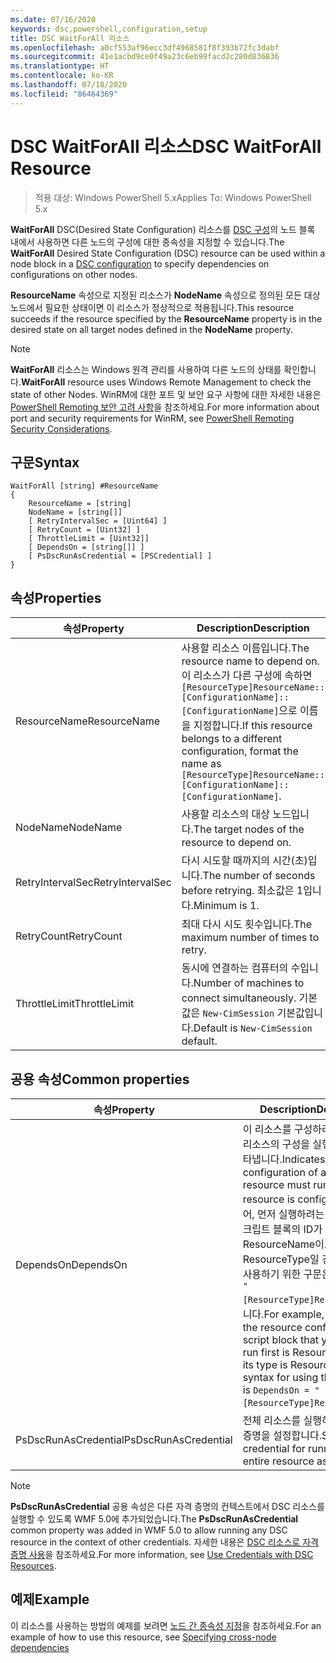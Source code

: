 ```yaml
---
ms.date: 07/16/2020
keywords: dsc,powershell,configuration,setup
title: DSC WaitForAll 리소스
ms.openlocfilehash: a0cf553af96ecc3df4968581f8f393b72fc3dabf
ms.sourcegitcommit: 41e1acbd9ce0f49a23c6eb99facd2c280d836836
ms.translationtype: HT
ms.contentlocale: ko-KR
ms.lasthandoff: 07/18/2020
ms.locfileid: "86464369"
---
```

# <a name="dsc-waitforall-resource"></a><span data-ttu-id="591b4-103">DSC WaitForAll 리소스</span><span class="sxs-lookup"><span data-stu-id="591b4-103">DSC WaitForAll Resource</span></span>

> <span data-ttu-id="591b4-104">적용 대상: Windows PowerShell 5.x</span><span class="sxs-lookup"><span data-stu-id="591b4-104">Applies To: Windows PowerShell 5.x</span></span>

<span data-ttu-id="591b4-105">**WaitForAll** DSC(Desired State Configuration) 리소스를 [DSC 구성](../../../configurations/configurations.md)의 노드 블록 내에서 사용하면 다른 노드의 구성에 대한 종속성을 지정할 수 있습니다.</span><span class="sxs-lookup"><span data-stu-id="591b4-105">The **WaitForAll** Desired State Configuration (DSC) resource can be used within a node block in a [DSC configuration](../../../configurations/configurations.md) to specify dependencies on configurations on other nodes.</span></span>

<span data-ttu-id="591b4-106">**ResourceName** 속성으로 지정된 리소스가 **NodeName** 속성으로 정의된 모든 대상 노드에서 필요한 상태이면 이 리소스가 정상적으로 적용됩니다.</span><span class="sxs-lookup"><span data-stu-id="591b4-106">This resource succeeds if the resource specified by the **ResourceName** property is in the desired state on all target nodes defined in the **NodeName** property.</span></span>

> [!NOTE]
> <span data-ttu-id="591b4-107">**WaitForAll** 리소스는 Windows 원격 관리를 사용하여 다른 노드의 상태를 확인합니다.</span><span class="sxs-lookup"><span data-stu-id="591b4-107">**WaitForAll** resource uses Windows Remote Management to check the state of other Nodes.</span></span> <span data-ttu-id="591b4-108">WinRM에 대한 포트 및 보안 요구 사항에 대한 자세한 내용은 [PowerShell Remoting 보안 고려 사항](/powershell/scripting/learn/remoting/winrmsecurity?view=powershell-6)을 참조하세요.</span><span class="sxs-lookup"><span data-stu-id="591b4-108">For more information about port and security requirements for WinRM, see [PowerShell Remoting Security Considerations](/powershell/scripting/learn/remoting/winrmsecurity?view=powershell-6).</span></span>

## <a name="syntax"></a><span data-ttu-id="591b4-109">구문</span><span class="sxs-lookup"><span data-stu-id="591b4-109">Syntax</span></span>

```Syntax
WaitForAll [string] #ResourceName
{
    ResourceName = [string]
    NodeName = [string[]]
    [ RetryIntervalSec = [Uint64] ]
    [ RetryCount = [Uint32] ]
    [ ThrottleLimit = [Uint32]]
    [ DependsOn = [string[]] ]
    [ PsDscRunAsCredential = [PSCredential] ]
}
```

## <a name="properties"></a><span data-ttu-id="591b4-110">속성</span><span class="sxs-lookup"><span data-stu-id="591b4-110">Properties</span></span>

|<span data-ttu-id="591b4-111">속성</span><span class="sxs-lookup"><span data-stu-id="591b4-111">Property</span></span> |<span data-ttu-id="591b4-112">Description</span><span class="sxs-lookup"><span data-stu-id="591b4-112">Description</span></span> |
|---|---|
|<span data-ttu-id="591b4-113">ResourceName</span><span class="sxs-lookup"><span data-stu-id="591b4-113">ResourceName</span></span> |<span data-ttu-id="591b4-114">사용할 리소스 이름입니다.</span><span class="sxs-lookup"><span data-stu-id="591b4-114">The resource name to depend on.</span></span> <span data-ttu-id="591b4-115">이 리소스가 다른 구성에 속하면 `[ResourceType]ResourceName::[ConfigurationName]::[ConfigurationName]`으로 이름을 지정합니다.</span><span class="sxs-lookup"><span data-stu-id="591b4-115">If this resource belongs to a different configuration, format the name as `[ResourceType]ResourceName::[ConfigurationName]::[ConfigurationName]`.</span></span> |
|<span data-ttu-id="591b4-116">NodeName</span><span class="sxs-lookup"><span data-stu-id="591b4-116">NodeName</span></span> |<span data-ttu-id="591b4-117">사용할 리소스의 대상 노드입니다.</span><span class="sxs-lookup"><span data-stu-id="591b4-117">The target nodes of the resource to depend on.</span></span> |
|<span data-ttu-id="591b4-118">RetryIntervalSec</span><span class="sxs-lookup"><span data-stu-id="591b4-118">RetryIntervalSec</span></span> |<span data-ttu-id="591b4-119">다시 시도할 때까지의 시간(초)입니다.</span><span class="sxs-lookup"><span data-stu-id="591b4-119">The number of seconds before retrying.</span></span> <span data-ttu-id="591b4-120">최소값은 1입니다.</span><span class="sxs-lookup"><span data-stu-id="591b4-120">Minimum is 1.</span></span> |
|<span data-ttu-id="591b4-121">RetryCount</span><span class="sxs-lookup"><span data-stu-id="591b4-121">RetryCount</span></span> |<span data-ttu-id="591b4-122">최대 다시 시도 횟수입니다.</span><span class="sxs-lookup"><span data-stu-id="591b4-122">The maximum number of times to retry.</span></span> |
|<span data-ttu-id="591b4-123">ThrottleLimit</span><span class="sxs-lookup"><span data-stu-id="591b4-123">ThrottleLimit</span></span> |<span data-ttu-id="591b4-124">동시에 연결하는 컴퓨터의 수입니다.</span><span class="sxs-lookup"><span data-stu-id="591b4-124">Number of machines to connect simultaneously.</span></span> <span data-ttu-id="591b4-125">기본값은 `New-CimSession` 기본값입니다.</span><span class="sxs-lookup"><span data-stu-id="591b4-125">Default is `New-CimSession` default.</span></span> |

## <a name="common-properties"></a><span data-ttu-id="591b4-126">공용 속성</span><span class="sxs-lookup"><span data-stu-id="591b4-126">Common properties</span></span>

|<span data-ttu-id="591b4-127">속성</span><span class="sxs-lookup"><span data-stu-id="591b4-127">Property</span></span> |<span data-ttu-id="591b4-128">Description</span><span class="sxs-lookup"><span data-stu-id="591b4-128">Description</span></span> |
|---|---|
|<span data-ttu-id="591b4-129">DependsOn</span><span class="sxs-lookup"><span data-stu-id="591b4-129">DependsOn</span></span> |<span data-ttu-id="591b4-130">이 리소스를 구성하려면 먼저 다른 리소스의 구성을 실행해야 함을 나타냅니다.</span><span class="sxs-lookup"><span data-stu-id="591b4-130">Indicates that the configuration of another resource must run before this resource is configured.</span></span> <span data-ttu-id="591b4-131">예를 들어, 먼저 실행하려는 리소스 구성 스크립트 블록의 ID가 ResourceName이고 해당 형식이 ResourceType일 경우, 이 속성을 사용하기 위한 구문은 `DependsOn = "[ResourceType]ResourceName"`입니다.</span><span class="sxs-lookup"><span data-stu-id="591b4-131">For example, if the ID of the resource configuration script block that you want to run first is ResourceName and its type is ResourceType, the syntax for using this property is `DependsOn = "[ResourceType]ResourceName"`.</span></span> |
|<span data-ttu-id="591b4-132">PsDscRunAsCredential</span><span class="sxs-lookup"><span data-stu-id="591b4-132">PsDscRunAsCredential</span></span> |<span data-ttu-id="591b4-133">전체 리소스를 실행하기 위한 자격 증명을 설정합니다.</span><span class="sxs-lookup"><span data-stu-id="591b4-133">Sets the credential for running the entire resource as.</span></span> |

> [!NOTE]
> <span data-ttu-id="591b4-134">**PsDscRunAsCredential** 공용 속성은 다른 자격 증명의 컨텍스트에서 DSC 리소스를 실행할 수 있도록 WMF 5.0에 추가되었습니다.</span><span class="sxs-lookup"><span data-stu-id="591b4-134">The **PsDscRunAsCredential** common property was added in WMF 5.0 to allow running any DSC resource in the context of other credentials.</span></span> <span data-ttu-id="591b4-135">자세한 내용은 [ DSC 리소스로 자격 증명 사용](../../../configurations/runasuser.md)을 참조하세요.</span><span class="sxs-lookup"><span data-stu-id="591b4-135">For more information, see [Use Credentials with DSC Resources](../../../configurations/runasuser.md).</span></span>

## <a name="example"></a><span data-ttu-id="591b4-136">예제</span><span class="sxs-lookup"><span data-stu-id="591b4-136">Example</span></span>

<span data-ttu-id="591b4-137">이 리소스를 사용하는 방법의 예제를 보려면 [노드 간 종속성 지정](../../../configurations/crossNodeDependencies.md)을 참조하세요.</span><span class="sxs-lookup"><span data-stu-id="591b4-137">For an example of how to use this resource, see [Specifying cross-node dependencies](../../../configurations/crossNodeDependencies.md)</span></span>
